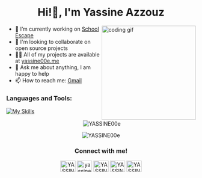 <h1 align="center">Hi!👋, I'm Yassine Azzouz</h1>
<img align="right" src="https://media.giphy.com/media/PiQejEf31116URju4V/giphy.gif" alt="coding gif" width="250">


- :telescope: I’m currently working on [School Escape](https://github.com/YASSINE00e/School-Escape)
- :seedling: I'm looking to collaborate on open source projects
- 👨‍💻 All of my projects are available at [yassine00e.me](https://www.yassine00e.me)
- 💬 Ask me about anything, I am happy to help
- 📫 How to reach me: <a href="mailto:yassine00e@gmail.com">Gmail</a>


<h3 align="left">Languages and Tools:</h3>

[![My Skills](https://skillicons.dev/icons?i=cs,react,dotnet,py,unity,ps)](https://skillicons.dev)



<div align="center">
<p>&nbsp;<img align="center" src="https://github-readme-stats.vercel.app/api?username=YASSINE00e&show_icons=true&locale=en&theme=github_dark&hide_border=true" alt="YASSINE00e" /></p>
</div>

<div align="center">
<p>
<img src="https://github-readme-streak-stats.herokuapp.com/?user=YASSINE00e&theme=github-dark-blue&hide_border=true" alt="YASSINE00e" />
</p>
</div>

<h3 align="center">Connect with me!</h3>
<p align="center">
<a href="https://linkedin.com/in/YASSINE00e" target="blank"><img align="center" src="https://raw.githubusercontent.com/rahuldkjain/github-profile-readme-generator/master/src/images/icons/Social/linked-in-alt.svg" alt="YASSINE00e" height="30" width="40" /></a>
<a href="https://www.leetcode.com/yassine00e" target="blank"><img align="center" src="https://raw.githubusercontent.com/rahuldkjain/github-profile-readme-generator/master/src/images/icons/Social/leet-code.svg" alt="yassine00e" height="30" width="40" /></a>
<a href="https://twitter.com/YASSINE00e" target="blank"><img align="center" src="https://raw.githubusercontent.com/rahuldkjain/github-profile-readme-generator/master/src/images/icons/Social/twitter.svg" alt="YASSINE00e" height="30" width="40" /></a>
<a href="https://instagram.com/yassineeazzouz" target="blank"><img align="center" src="https://raw.githubusercontent.com/rahuldkjain/github-profile-readme-generator/master/src/images/icons/Social/instagram.svg" alt="YASSINE00e" height="30" width="40" /></a>
<a href="https://discord.gg/TzQas8K4VF" target="blank"><img align="center" src="https://raw.githubusercontent.com/rahuldkjain/github-profile-readme-generator/master/src/images/icons/Social/discord.svg" alt="YASSINE00e" height="30" width="40" /></a>
</p>
